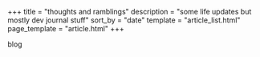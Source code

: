 +++
title = "thoughts and ramblings"
description = "some life updates but mostly dev journal stuff"
sort_by = "date"
template = "article_list.html"
page_template = "article.html"
+++

blog

